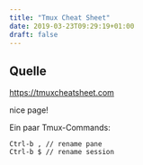 ```yaml
---
title: "Tmux Cheat Sheet"
date: 2019-03-23T09:29:19+01:00
draft: false
---
```


## Quelle
https://tmuxcheatsheet.com

nice page!
<!--more-->

Ein paar Tmux-Commands:

    Ctrl-b , // rename pane
    Ctrl-b $ // rename session
